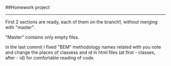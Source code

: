 ##Homework project
***

First 2 sections are ready, each of them on the branch1, without merging with "master".

"Master" contains only empty files.

in the last commit i fixed "BEM" methodology names related with you note and change the places of classess and id in html files (at first - classes, after - id) for comfortable reading of code.